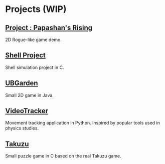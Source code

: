 # Projects (WIP)

## [Project : Papashan's Rising](https://github.com/ToxikSkrrt/Project-Papashans-Rising)
2D Rogue-like game demo.

## [Shell Project](https://github.com/ToxikSkrrt/Shell-project)
Shell simulation project in C.

## [UBGarden](https://github.com/ToxikSkrrt/UBGarden)
Small 2D game in Java.

## [VideoTracker](https://github.com/ToxikSkrrt/VideoTracker)
Movement tracking application in Python. Inspired by popular tools used in physics studies.

## [Takuzu](https://github.com/ToxikSkrrt/Takuzu)
Small puzzle game in C based on the real Takuzu game.
